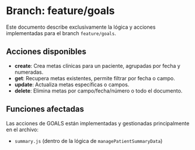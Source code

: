 # Branch: feature/goals

Este documento describe exclusivamente la lógica y acciones implementadas para el branch `feature/goals`.

## Acciones disponibles

- **create**: Crea metas clínicas para un paciente, agrupadas por fecha y numeradas.
- **get**: Recupera metas existentes, permite filtrar por fecha o campo.
- **update**: Actualiza metas específicas o campos.
- **delete**: Elimina metas por campo/fecha/número o todo el documento.

## Funciones afectadas

Las acciones de GOALS están implementadas y gestionadas principalmente en el archivo:
- `summary.js` (dentro de la lógica de `managePatientSummaryData`)

